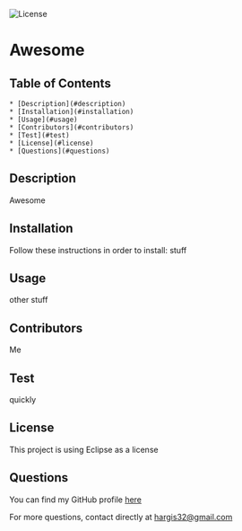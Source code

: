 ![License](https://img.shields.io/badge/License-Eclipse%202.0-blue.svg)

# Awesome 

## Table of Contents
    * [Description](#description) 
    * [Installation](#installation)
    * [Usage](#usage)
    * [Contributors](#contributors)
    * [Test](#test)
    * [License](#license)
    * [Questions](#questions)


## Description <a name="description"></a>

Awesome

## Installation

Follow these instructions in order to install:
stuff

## Usage

other stuff

## Contributors

Me

## Test

quickly

## License

This project is using Eclipse as a license

## Questions

You can find my GitHub profile [here]('https://github.com/hargis32')

For more questions, contact directly at [hargis32@gmail.com](mailto:hargis32@gmail.com)

